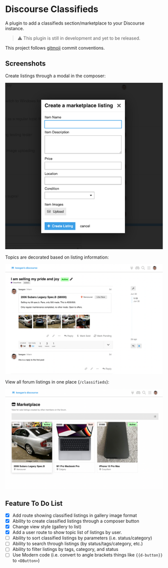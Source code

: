 # Discourse Classifieds

A plugin to add a classifieds section/marketplace to your Discourse instance.

> ⚠️ This plugin is still in development and yet to be released.

This project follows [gitmoji](https://gitmoji.dev/) commit conventions.

## Screenshots

Create listings through a modal in the composer:

![modal](.github/images/modal.png)

Topics are decorated based on listing information:

![topic](.github/images/topic.png)

View all forum listings in one place (`/classifieds`):

![topic](.github/images/listings.png)

## Feature To Do List

- [X] Add route showing classified listings in gallery image format
- [X] Ability to create classified listings through a composer button
- [X] Change view style (gallery to list)
- [X] Add a user route to show topic list of listings by user.
- [ ] Ability to sort classified listings by parameters (i.e. status/category)
- [ ] Ability to search through listings (by status/tags/category, etc.)
- [ ] Ability to filter listings by tags, category, and status
- [ ] Use Modern code (i.e. convert to angle brackets things like `{{d-button}}` to `<DButton>`)